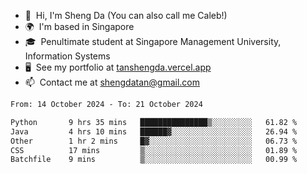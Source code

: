 <!---
tan-sd/tan-sd is a ✨ special ✨ repository because its `README.md` (this file) appears on your GitHub profile.
You can click the Preview link to take a look at your changes.
--->
- 👋  Hi, I'm Sheng Da (You can also call me Caleb!)
- 🌍  I'm based in Singapore
- 🎓  Penultimate student at Singapore Management University, Information Systems
- 🖥️  See my portfolio at [tanshengda.vercel.app](https://tanshengda.vercel.app/)
- 📫  Contact me at [shengdatan@gmail.com](mailto:shengdatan@gmail.com)

<!--START_SECTION:waka-->

```txt
From: 14 October 2024 - To: 21 October 2024

Python       9 hrs 35 mins   ███████████████▒░░░░░░░░░   61.82 %
Java         4 hrs 10 mins   ██████▓░░░░░░░░░░░░░░░░░░   26.94 %
Other        1 hr 2 mins     █▓░░░░░░░░░░░░░░░░░░░░░░░   06.73 %
CSS          17 mins         ▒░░░░░░░░░░░░░░░░░░░░░░░░   01.89 %
Batchfile    9 mins          ▒░░░░░░░░░░░░░░░░░░░░░░░░   00.99 %
```

<!--END_SECTION:waka-->
